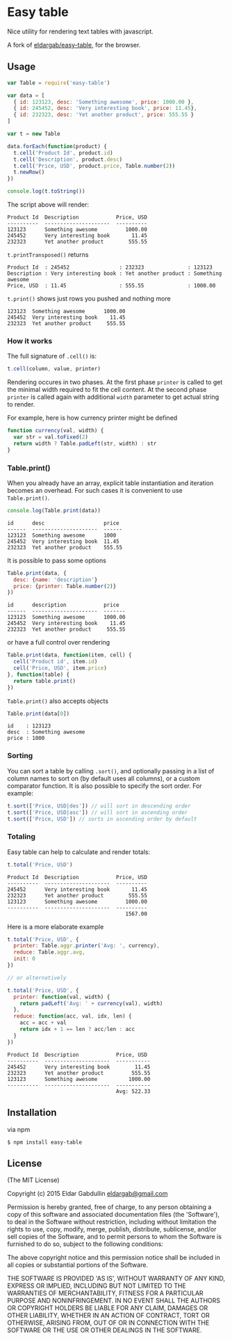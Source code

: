 # Easy table

Nice utility for rendering text tables with javascript.

A fork of [eldargab/easy-table](https://github.com/eldargab/easy-table), for the browser.

## Usage

```javascript
var Table = require('easy-table')

var data = [
  { id: 123123, desc: 'Something awesome', price: 1000.00 },
  { id: 245452, desc: 'Very interesting book', price: 11.45},
  { id: 232323, desc: 'Yet another product', price: 555.55 }
]

var t = new Table

data.forEach(function(product) {
  t.cell('Product Id', product.id)
  t.cell('Description', product.desc)
  t.cell('Price, USD', product.price, Table.number(2))
  t.newRow()
})

console.log(t.toString())
```

The script above will render:

```
Product Id  Description            Price, USD
----------  ---------------------  ----------
123123      Something awesome         1000.00
245452      Very interesting book       11.45
232323      Yet another product        555.55
```

`t.printTransposed()` returns

```
Product Id  : 245452                : 232323              : 123123
Description : Very interesting book : Yet another product : Something awesome
Price, USD  : 11.45                 : 555.55              : 1000.00
```

`t.print()` shows just rows you pushed and nothing more

```
123123  Something awesome      1000.00
245452  Very interesting book    11.45
232323  Yet another product     555.55
```

### How it works

The full signature of `.cell()` is:

```javascript
t.cell(column, value, printer)
```

Rendering occures in two phases. At the first phase `printer`
is called to get the minimal width required to fit the cell content.
At the second phase `printer` is called again with
additional `width` parameter to get actual string to render.

For example, here is how currency printer might be defined

``` javascript
function currency(val, width) {
  var str = val.toFixed(2)
  return width ? Table.padLeft(str, width) : str
}
```

### Table.print()

When you already have an array, explicit table instantiation and iteration
becomes an overhead. For such cases it is convenient to use `Table.print()`.

``` javascript
console.log(Table.print(data))
```

```
id      desc                   price
------  ---------------------  ------
123123  Something awesome      1000
245452  Very interesting book  11.45
232323  Yet another product    555.55
```

It is possible to pass some options

``` javascript
Table.print(data, {
  desc: {name: 'description'}
  price: {printer: Table.number(2)}
})
```

```
id      description            price
------  ---------------------  -------
123123  Something awesome      1000.00
245452  Very interesting book    11.45
232323  Yet another product     555.55
```

or have a full control over rendering

``` javascript
Table.print(data, function(item, cell) {
  cell('Product id', item.id)
  cell('Price, USD', item.price)
}, function(table) {
  return table.print()
})
```

`Table.print()` also accepts objects

``` javascript
Table.print(data[0])
```

```
id    : 123123
desc  : Something awesome
price : 1000
```

### Sorting

You can sort a table by calling `.sort()`, and optionally passing in a list of
column names to sort on (by default uses all columns), or a custom comparator
function. It is also possible to specify the sort order. For example:

``` javascript
t.sort(['Price, USD|des']) // will sort in descending order
t.sort(['Price, USD|asc']) // will sort in ascending order
t.sort(['Price, USD']) // sorts in ascending order by default
```

### Totaling

Easy table can help to calculate and render totals:

``` javascript
t.total('Price, USD')
```

```
Product Id  Description            Price, USD
----------  ---------------------  ----------
245452      Very interesting book       11.45
232323      Yet another product        555.55
123123      Something awesome         1000.00
----------  ---------------------  ----------
                                      1567.00
```

Here is a more elaborate example

```javascript
t.total('Price, USD', {
  printer: Table.aggr.printer('Avg: ', currency),
  reduce: Table.aggr.avg,
  init: 0
})

// or alternatively

t.total('Price, USD', {
  printer: function(val, width) {
    return padLeft('Avg: ' + currency(val), width)
  },
  reduce: function(acc, val, idx, len) {
    acc = acc + val
    return idx + 1 == len ? acc/len : acc
  }
})
```

```
Product Id  Description            Price, USD
----------  ---------------------  -----------
245452      Very interesting book        11.45
232323      Yet another product         555.55
123123      Something awesome          1000.00
----------  ---------------------  -----------
                                   Avg: 522.33
```

## Installation

via npm

```
$ npm install easy-table
```

## License

(The MIT License)

Copyright (c) 2015 Eldar Gabdullin <eldargab@gmail.com>

Permission is hereby granted, free of charge, to any person obtaining
a copy of this software and associated documentation files (the
'Software'), to deal in the Software without restriction, including
without limitation the rights to use, copy, modify, merge, publish,
distribute, sublicense, and/or sell copies of the Software, and to
permit persons to whom the Software is furnished to do so, subject to
the following conditions:

The above copyright notice and this permission notice shall be
included in all copies or substantial portions of the Software.

THE SOFTWARE IS PROVIDED 'AS IS', WITHOUT WARRANTY OF ANY KIND,
EXPRESS OR IMPLIED, INCLUDING BUT NOT LIMITED TO THE WARRANTIES OF
MERCHANTABILITY, FITNESS FOR A PARTICULAR PURPOSE AND NONINFRINGEMENT.
IN NO EVENT SHALL THE AUTHORS OR COPYRIGHT HOLDERS BE LIABLE FOR ANY
CLAIM, DAMAGES OR OTHER LIABILITY, WHETHER IN AN ACTION OF CONTRACT,
TORT OR OTHERWISE, ARISING FROM, OUT OF OR IN CONNECTION WITH THE
SOFTWARE OR THE USE OR OTHER DEALINGS IN THE SOFTWARE.
